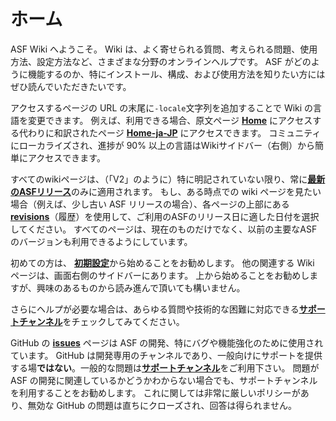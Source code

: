 # ホーム

ASF Wiki へようこそ。 Wiki は、よく寄せられる質問、考えられる問題、使用方法、設定方法など、さまざまな分野のオンラインヘルプです。 ASF がどのように機能するのか、特にインストール、構成、および使用方法を知りたい方にはぜひ読んでいただきたいです。

アクセスするページの URL の末尾に`-locale`文字列を追加することで Wiki の言語を変更できます。 例えば、利用できる場合、原文ページ **[Home](https://github.com/JustArchiNET/ArchiSteamFarm/wiki/Home)** にアクセスする代わりに和訳されたページ **[Home-ja-JP](https://github.com/JustArchiNET/ArchiSteamFarm/wiki/Home-ja-JP)** にアクセスできます。 コミュニティにローカライズされ、進捗が 90% 以上の言語はWikiサイドバー（右側）から簡単にアクセスできます。

すべてのwikiページは、（「V2」のように）特に明記されていない限り、常に&#8203;**[最新のASFリリース](https://github.com/JustArchiNET/ArchiSteamFarm/releases)**&#8203;のみに適用されます。 もし、ある時点での wiki ページを見たい場合（例えば、少し古い ASF リリースの場合）、各ページの上部にある **[revisions](https://github.com/JustArchiNET/ArchiSteamFarm/wiki/_history)**（履歴）を使用して、ご利用のASFのリリース日に適した日付を選択してください。 すべてのページは、現在のものだけでなく、以前の主要なASFのバージョンも利用できるようにしています。

初めての方は、 &#8203;**[初期設定](https://github.com/JustArchiNET/ArchiSteamFarm/wiki/Setting-up-ja-JP)**&#8203;から始めることをお勧めします。 他の関連する Wiki ページは、画面右側のサイドバーにあります。 上から始めることをお勧めしますが、興味のあるものから読み進んで頂いても構いません。

さらにヘルプが必要な場合は、あらゆる質問や技術的な困難に対応できる&#8203;**[サポートチャンネル](https://github.com/JustArchiNET/ArchiSteamFarm/blob/master/.github/SUPPORT.md)**&#8203;をチェックしてみてください。

GitHub の **[issues](https://github.com/JustArchiNET/ArchiSteamFarm/issues)** ページは ASF の開発、特にバグや機能強化のために使用されています。 GitHub は開発専用のチャンネルであり、一般向けにサポートを提供する場&#8203;**ではない**&#8203;。一般的な問題は&#8203;**[サポートチャンネル](https://github.com/JustArchiNET/ArchiSteamFarm/blob/master/.github/SUPPORT.md)**&#8203;をご利用下さい。 問題が ASF の開発に関連しているかどうかわからない場合でも、サポートチャンネルを利用することをお勧めします。 これに関しては非常に厳しいポリシーがあり、無効な GitHub の問題は直ちにクローズされ、回答は得られません。